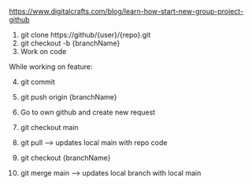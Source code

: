 
https://www.digitalcrafts.com/blog/learn-how-start-new-group-project-github

1. git clone https://github/{user}/{repo}.git
2. git checkout -b {branchName}
3. Work on code

While working on feature:

4. git commit 
5. git push origin {branchName}

6. Go to own github and create new request
7. git checkout main
8. git pull --> updates local main with repo code

9. git checkout {branchName}
10. git merge main --> updates local branch with local main
